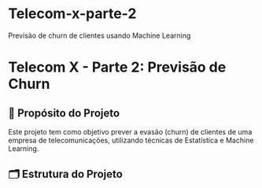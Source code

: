 # Telecom-x-parte-2
Previsão de churn de clientes usando Machine Learning
# Telecom X - Parte 2: Previsão de Churn

## 🎯 Propósito do Projeto

Este projeto tem como objetivo prever a evasão (churn) de clientes de uma empresa de telecomunicações, utilizando técnicas de Estatística e Machine Learning.

## 🗂 Estrutura do Projeto

